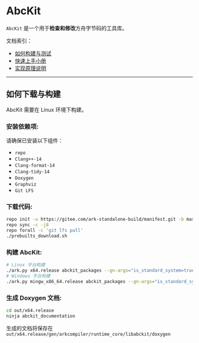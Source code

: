 # AbcKit

`AbcKit` 是一个用于**检查和修改**方舟字节码的工具库。

文档索引：

- [如何构建与测试](doc/how_to_build_and_test_zh.md)
- [快速上手小册](doc/mini_cookbook_zh.md)
- [实现原理说明](doc/implementation_description_zh.md)

---

## 如何下载与构建

AbcKit 需要在 Linux 环境下构建。

### 安装依赖项:

请确保已安装以下组件：

- `repo`
- `Clang++-14`
- `Clang-format-14`
- `Clang-tidy-14`
- `Doxygen`
- `Graphviz`
- `Git LFS`

### 下载代码:

```sh
repo init -u https://gitee.com/ark-standalone-build/manifest.git -b master
repo sync -c -j8
repo forall -c 'git lfs pull'
./prebuilts_download.sh
```

### 构建 AbcKit:

```sh
# Linux 平台构建
./ark.py x64.release abckit_packages --gn-args="is_standard_system=true abckit_enable=true"
# Windows 平台构建
./ark.py mingw_x86_64.release abckit_packages --gn-args="is_standard_system=true abckit_enable=true"
```

### 生成 Doxygen 文档:

```sh
cd out/x64.release
ninja abckit_documentation
```

生成的文档将保存在 `out/x64.release/gen/arkcompiler/runtime_core/libabckit/doxygen`